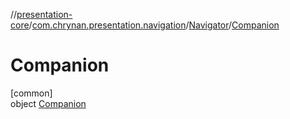 //[presentation-core](../../../../index.md)/[com.chrynan.presentation.navigation](../../index.md)/[Navigator](../index.md)/[Companion](index.md)

# Companion

[common]\
object [Companion](index.md)
